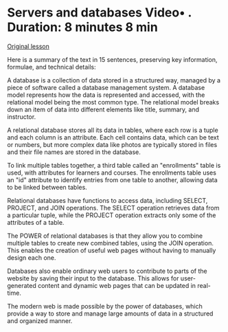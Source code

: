 # Servers and databases Video• . Duration: 8 minutes 8 min

[Original lesson](https://www.coursera.org/learn/uol-how-computers-work/lecture/CPTsn/servers-and-databases)

Here is a summary of the text in 15 sentences, preserving key information, formulae, and technical details:

A database is a collection of data stored in a structured way, managed by a piece of software called a database management system. A database model represents how the data is represented and accessed, with the relational model being the most common type. The relational model breaks down an item of data into different elements like title, summary, and instructor.

A relational database stores all its data in tables, where each row is a tuple and each column is an attribute. Each cell contains data, which can be text or numbers, but more complex data like photos are typically stored in files and their file names are stored in the database.

To link multiple tables together, a third table called an "enrollments" table is used, with attributes for learners and courses. The enrollments table uses an "id" attribute to identify entries from one table to another, allowing data to be linked between tables.

Relational databases have functions to access data, including SELECT, PROJECT, and JOIN operations. The SELECT operation retrieves data from a particular tuple, while the PROJECT operation extracts only some of the attributes of a table.

The POWER of relational databases is that they allow you to combine multiple tables to create new combined tables, using the JOIN operation. This enables the creation of useful web pages without having to manually design each one.

Databases also enable ordinary web users to contribute to parts of the website by saving their input to the database. This allows for user-generated content and dynamic web pages that can be updated in real-time.

The modern web is made possible by the power of databases, which provide a way to store and manage large amounts of data in a structured and organized manner.

